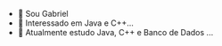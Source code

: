 - 👋 Sou Gabriel 
- 👀 Interessado em Java e C++...
- 🌱 Atualmente estudo Java, C++ e Banco de Dados ...


<!---
Gabriel-0216/Gabriel-0216 is a ✨ special ✨ repository because its `README.md` (this file) appears on your GitHub profile.
You can click the Preview link to take a look at your changes.
--->
